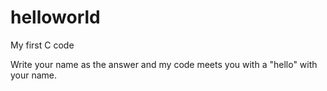 # helloworld
My first C code

Write your name as the answer and my code meets you with a "hello" with your name.

